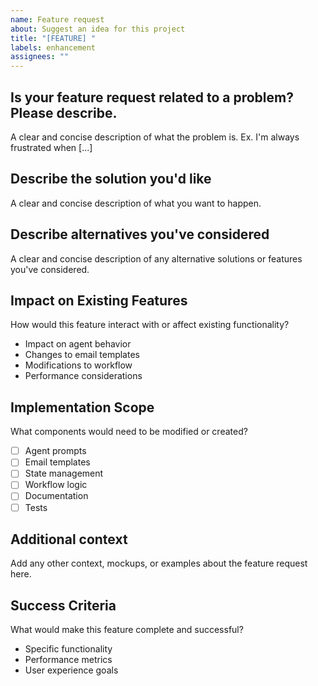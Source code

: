 ```yaml
---
name: Feature request
about: Suggest an idea for this project
title: "[FEATURE] "
labels: enhancement
assignees: ""
---
```


## Is your feature request related to a problem? Please describe.

A clear and concise description of what the problem is. Ex. I'm always frustrated when [...]

## Describe the solution you'd like

A clear and concise description of what you want to happen.

## Describe alternatives you've considered

A clear and concise description of any alternative solutions or features you've considered.

## Impact on Existing Features

How would this feature interact with or affect existing functionality?

- Impact on agent behavior
- Changes to email templates
- Modifications to workflow
- Performance considerations

## Implementation Scope

What components would need to be modified or created?

- [ ] Agent prompts
- [ ] Email templates
- [ ] State management
- [ ] Workflow logic
- [ ] Documentation
- [ ] Tests

## Additional context

Add any other context, mockups, or examples about the feature request here.

## Success Criteria

What would make this feature complete and successful?

- Specific functionality
- Performance metrics
- User experience goals
